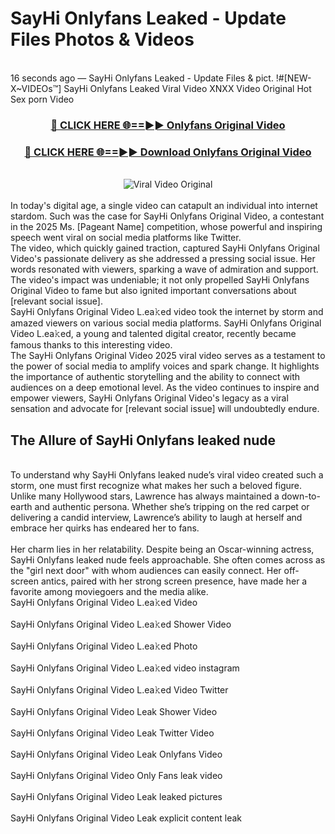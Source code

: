 # SayHi Onlyfans Leaked - Update Files Photos & Videos 
<br>
16 seconds ago — SayHi Onlyfans Leaked - Update Files & pict. !#[NEW-X~VIDEOs™] SayHi Onlyfans Leaked Viral Video XNXX Video Original Hot Sex porn Video
<br>
<div align="center">
<h3><a href="http://freeplayer.one?title=SayHi&ref=25OR" rel="nofollow">🔴 CLICK HERE 🌐==►► Onlyfans Original Video</a></h3>
<h3><a href="http://freeplayer.one?title=SayHi&ref=25OR" rel="nofollow">🔴 CLICK HERE 🌐==►► Download Onlyfans Original Video</a></h3>
<br>
<a href="http://freeplayer.one?title=SayHi&ref=25OR" rel="nofollow" data-target="animated-image.originalLink"><img src="https://i.ibb.co.com/xMMVF88/686577567.gif" alt="Viral Video Original" style="max-width: 100%; display: inline-block;" data-target="animated-image.originalImage"></a>
</div>
<br>
In today's digital age, a single video can catapult an individual into internet stardom. Such was the case for SayHi Onlyfans Original Video, a contestant in the 2025 Ms. [Pageant Name] competition, whose powerful and inspiring speech went viral on social media platforms like Twitter.
<br>
The video, which quickly gained traction, captured SayHi Onlyfans Original Video's passionate delivery as she addressed a pressing social issue. Her words resonated with viewers, sparking a wave of admiration and support. The video's impact was undeniable; it not only propelled SayHi Onlyfans Original Video to fame but also ignited important conversations about [relevant social issue].
<br>
SayHi Onlyfans Original Video L.ea𝚔ed video took the internet by storm and amazed viewers on various social media platforms. SayHi Onlyfans Original Video L.ea𝚔ed, a young and talented digital creator, recently became famous thanks to this interesting video.
<br>
The SayHi Onlyfans Original Video 2025 viral video serves as a testament to the power of social media to amplify voices and spark change. It highlights the importance of authentic storytelling and the ability to connect with audiences on a deep emotional level. As the video continues to inspire and empower viewers, SayHi Onlyfans Original Video's legacy as a viral sensation and advocate for [relevant social issue] will undoubtedly endure.
<br>
<h2>The Allure of SayHi Onlyfans leaked nude</h2>
<br>
To understand why SayHi Onlyfans leaked nude’s viral video created such a storm, one must first recognize what makes her such a beloved figure. Unlike many Hollywood stars, Lawrence has always maintained a down-to-earth and authentic persona. Whether she’s tripping on the red carpet or delivering a candid interview, Lawrence’s ability to laugh at herself and embrace her quirks has endeared her to fans.
<br><br>
Her charm lies in her relatability. Despite being an Oscar-winning actress, SayHi Onlyfans leaked nude feels approachable. She often comes across as the "girl next door" with whom audiences can easily connect. Her off-screen antics, paired with her strong screen presence, have made her a favorite among moviegoers and the media alike.
<br>
SayHi Onlyfans Original Video L.ea𝚔ed Video
<br><br>
SayHi Onlyfans Original Video L.ea𝚔ed Shower Video
<br><br>
SayHi Onlyfans Original Video L.ea𝚔ed Photo
<br><br>
SayHi Onlyfans Original Video L.ea𝚔ed video instagram
<br><br>
SayHi Onlyfans Original Video L.ea𝚔ed Video Twitter
<br><br>
SayHi Onlyfans Original Video Leak Shower Video
<br><br>
SayHi Onlyfans Original Video Leak Twitter Video
<br><br>
SayHi Onlyfans Original Video Leak Onlyfans Video
<br><br>
SayHi Onlyfans Original Video Only Fans leak video
<br><br>
SayHi Onlyfans Original Video Leak leaked pictures
<br><br>
SayHi Onlyfans Original Video Leak explicit content leak